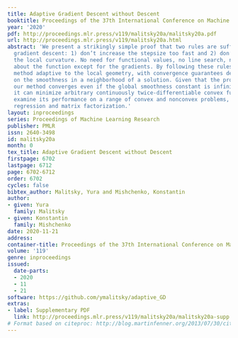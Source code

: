 ```yaml
---
title: Adaptive Gradient Descent without Descent
booktitle: Proceedings of the 37th International Conference on Machine Learning
year: '2020'
pdf: http://proceedings.mlr.press/v119/malitsky20a/malitsky20a.pdf
url: http://proceedings.mlr.press/v119/malitsky20a.html
abstract: 'We present a strikingly simple proof that two rules are sufficient to automate
  gradient descent: 1) don’t increase the stepsize too fast and 2) don’t overstep
  the local curvature. No need for functional values, no line search, no information
  about the function except for the gradients. By following these rules, you get a
  method adaptive to the local geometry, with convergence guarantees depending only
  on the smoothness in a neighborhood of a solution. Given that the problem is convex,
  our method converges even if the global smoothness constant is infinity. As an illustration,
  it can minimize arbitrary continuously twice-differentiable convex function. We
  examine its performance on a range of convex and nonconvex problems, including logistic
  regression and matrix factorization.'
layout: inproceedings
series: Proceedings of Machine Learning Research
publisher: PMLR
issn: 2640-3498
id: malitsky20a
month: 0
tex_title: Adaptive Gradient Descent without Descent
firstpage: 6702
lastpage: 6712
page: 6702-6712
order: 6702
cycles: false
bibtex_author: Malitsky, Yura and Mishchenko, Konstantin
author:
- given: Yura
  family: Malitsky
- given: Konstantin
  family: Mishchenko
date: 2020-11-21
address: 
container-title: Proceedings of the 37th International Conference on Machine Learning
volume: '119'
genre: inproceedings
issued:
  date-parts:
  - 2020
  - 11
  - 21
software: https://github.com/ymalitsky/adaptive_GD
extras:
- label: Supplementary PDF
  link: http://proceedings.mlr.press/v119/malitsky20a/malitsky20a-supp.pdf
# Format based on citeproc: http://blog.martinfenner.org/2013/07/30/citeproc-yaml-for-bibliographies/
---
```

